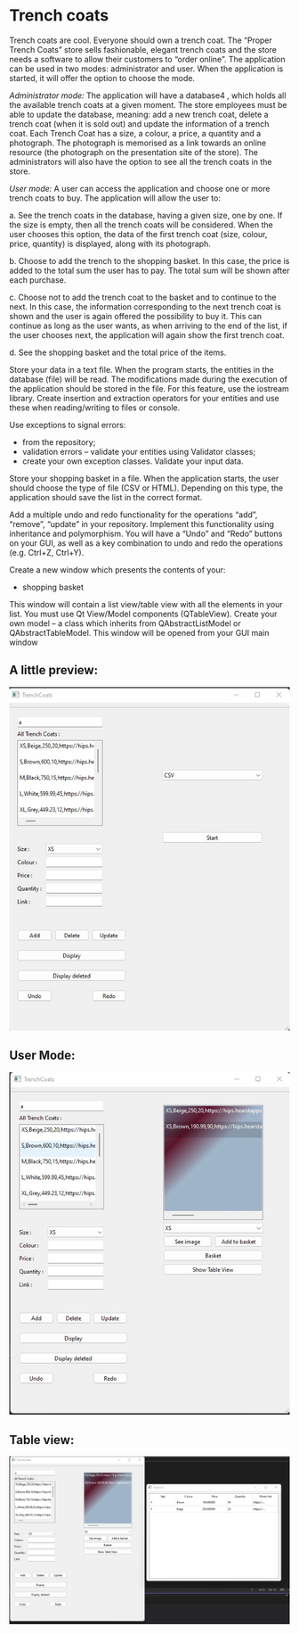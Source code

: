 # Trench coats

Trench coats are cool. Everyone should own a trench coat. The “Proper Trench Coats” store sells
fashionable, elegant trench coats and the store needs a software to allow their customers to “order
online”. The application can be used in two modes: administrator and user. When the application is
started, it will offer the option to choose the mode.

*Administrator mode:* The application will have a database4
, which holds all the available trench coats at
a given moment. The store employees must be able to update the database, meaning: add a new trench
coat, delete a trench coat (when it is sold out) and update the information of a trench coat. Each Trench
Coat has a size, a colour, a price, a quantity and a photograph. The photograph is memorised as a link
towards an online resource (the photograph on the presentation site of the store). The administrators
will also have the option to see all the trench coats in the store.

*User mode:* A user can access the application and choose one or more trench coats to buy. The
application will allow the user to:

a. See the trench coats in the database, having a given size, one by one. If the size is empty, then
all the trench coats will be considered. When the user chooses this option, the data of the first
trench coat (size, colour, price, quantity) is displayed, along with its photograph.

b. Choose to add the trench to the shopping basket. In this case, the price is added to the total sum
the user has to pay. The total sum will be shown after each purchase.

c. Choose not to add the trench coat to the basket and to continue to the next. In this case, the
information corresponding to the next trench coat is shown and the user is again offered the
possibility to buy it. This can continue as long as the user wants, as when arriving to the end of
the list, if the user chooses next, the application will again show the first trench coat.

d. See the shopping basket and the total price of the items.

Store your data in a text file. When the program starts, the entities in the database (file) will be
read. The modifications made during the execution of the application should be stored in the file.
For this feature, use the iostream library. Create insertion and extraction operators for your
entities and use these when reading/writing to files or console.

Use exceptions to signal errors:
- from the repository;
- validation errors – validate your entities using Validator classes;
- create your own exception classes.
Validate your input data.

Store your shopping basket in a file. When the application starts, the user should choose the type of file (CSV or HTML).
Depending on this type, the application should save the list in the correct format. 

Add a multiple undo and redo functionality for the operations “add”, “remove”, “update” in
your repository. Implement this functionality using inheritance and polymorphism. You will
have a “Undo” and “Redo” buttons on your GUI, as well as a key combination to undo and
redo the operations (e.g. Ctrl+Z, Ctrl+Y).

Create a new window which presents the contents of your:

- shopping basket

This window will contain a list view/table view with all the elements in your list. You must use Qt
View/Model components (QTableView). Create your own model – a class which inherits from
QAbstractListModel or QAbstractTableModel.
This window will be opened from your GUI main window

<h2>A little preview:</h2>
<img src="images/t1.jpg">
<h2>User Mode:</h2>
<img src="images/t2.jpg">
<h2>Table view:</h2>
<img src="images/t3.jpg">
